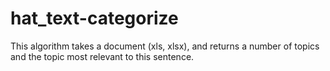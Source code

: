 # hat_text-categorize
This algorithm takes a document (xls, xlsx), and returns a number of topics and the topic most relevant to this sentence.
